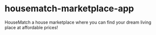 # housematch-marketplace-app
 HouseMatch a house marketplace where you can find your dream living place at affordable prices!
